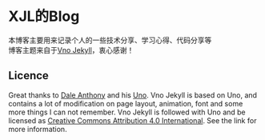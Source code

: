 # XJL的Blog
本博客主要用来记录个人的一些技术分享、学习心得、代码分享等<br/>
博客主题来自于[Vno Jekyll](https://github.com/onevcat/vno-jekyll)，衷心感谢！

## Licence

Great thanks to [Dale Anthony](https://github.com/daleanthony) and his [Uno](https://github.com/daleanthony/uno). Vno Jekyll is based on Uno, and contains a lot of modification on page layout, animation, font and some more things I can not remember. Vno Jekyll is followed with Uno and be licensed as [Creative Commons Attribution 4.0 International](http://creativecommons.org/licenses/by/4.0/). See the link for more information.
